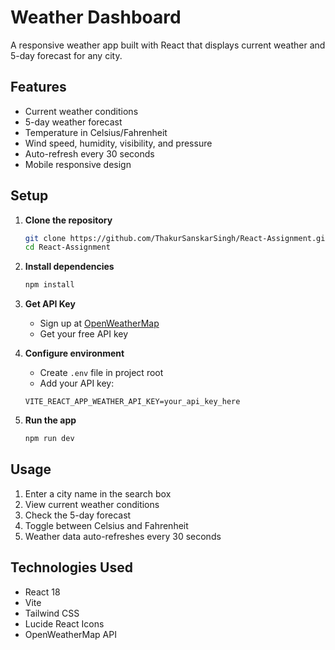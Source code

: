 # Weather Dashboard

A responsive weather app built with React that displays current weather and 5-day forecast for any city.

## Features

-  Current weather conditions
-  5-day weather forecast
-  Temperature in Celsius/Fahrenheit
-  Wind speed, humidity, visibility, and pressure
-  Auto-refresh every 30 seconds
-  Mobile responsive design

## Setup

1. **Clone the repository**
   ```bash
   git clone https://github.com/ThakurSanskarSingh/React-Assignment.git
   cd React-Assignment
   ```

2. **Install dependencies**
   ```bash
   npm install
   ```

3. **Get API Key**
   - Sign up at [OpenWeatherMap](https://openweathermap.org/api)
   - Get your free API key

4. **Configure environment**
   - Create `.env` file in project root
   - Add your API key:
   ```
   VITE_REACT_APP_WEATHER_API_KEY=your_api_key_here
   ```

5. **Run the app**
   ```bash
   npm run dev
   ```

## Usage

1. Enter a city name in the search box
2. View current weather conditions
3. Check the 5-day forecast
4. Toggle between Celsius and Fahrenheit
5. Weather data auto-refreshes every 30 seconds

## Technologies Used

- React 18
- Vite
- Tailwind CSS
- Lucide React Icons
- OpenWeatherMap API

